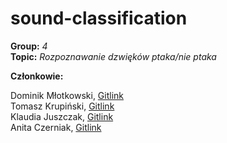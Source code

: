# sound-classification
<b>Group:</b> <i>4</i> </br>
<b>Topic:</b> <i>Rozpoznawanie dzwięków ptaka/nie ptaka</i> </br>

<b>Członkowie:</b>

Dominik Młotkowski, <a href="https://github.com/dmlotkowski">Gitlink</a> </br>
Tomasz Krupiński, <a href="https://github.com/thomkru">Gitlink</a> </br>
Klaudia Juszczak, <a href="https://github.com/KlaudiaJuszczak">Gitlink</a> </br>
Anita Czerniak, <a href="https://github.com/aciaz">Gitlink</a> </br>

